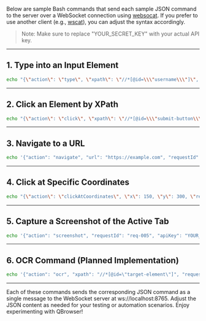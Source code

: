 Below are sample Bash commands that send each sample JSON command to the server over a WebSocket connection using [websocat](https://github.com/vi/websocat). If you prefer to use another client (e.g., [wscat](https://www.npmjs.com/package/wscat)), you can adjust the syntax accordingly.

> Note: Make sure to replace "YOUR_SECRET_KEY" with your actual API key.

---

## 1. Type into an Input Element

```bash
echo "{\"action\": \"type\", \"xpath\": \"//*[@id=\\\"username\\\"]\", \"text\": \"myUserName\", \"requestId\": \"req-001\", \"apiKey\": \"${API_KEY}\", \"timestamp\": \"2025-02-02T12:00:00Z\"}" | websocat ws://localhost:8765
```

---

## 2. Click an Element by XPath

```bash
echo "{\"action\": \"click\", \"xpath\": \"//*[@id=\\\"submit-button\\\"]\", \"requestId\": \"req-002\", \"apiKey\": \"${API_KEY}\", \"timestamp\": \"2025-02-02T12:05:00Z\"}" | websocat ws://localhost:8765
```

---

## 3. Navigate to a URL

```bash
echo '{"action": "navigate", "url": "https://example.com", "requestId": "req-003", "apiKey": "${API_KEY}", "timestamp": "2025-02-02T12:10:00Z"}' | websocat ws://localhost:8765
```

---

## 4. Click at Specific Coordinates

```bash
echo "{\"action\": \"clickAtCoordinates\", \"x\": 150, \"y\": 300, \"requestId\": \"req-004\", \"apiKey\": \"${API_KEY}\", \"timestamp\": \"2025-02-02T12:15:00Z\"}" | websocat ws://localhost:8765
```

---

## 5. Capture a Screenshot of the Active Tab

```bash
echo '{"action": "screenshot", "requestId": "req-005", "apiKey": "YOUR_SECRET_KEY", "timestamp": "2025-02-02T12:20:00Z"}' | websocat ws://localhost:8765
```

---

## 6. OCR Command (Planned Implementation)

```bash
echo '{"action": "ocr", "xpath": "//*[@id=\"target-element\"]", "requestId": "req-006", "apiKey": "YOUR_SECRET_KEY", "timestamp": "2025-02-02T12:25:00Z"}' | websocat ws://localhost:8765
```

---

Each of these commands sends the corresponding JSON command as a single message to the WebSocket server at ws://localhost:8765. Adjust the JSON content as needed for your testing or automation scenarios. Enjoy experimenting with QBrowser!